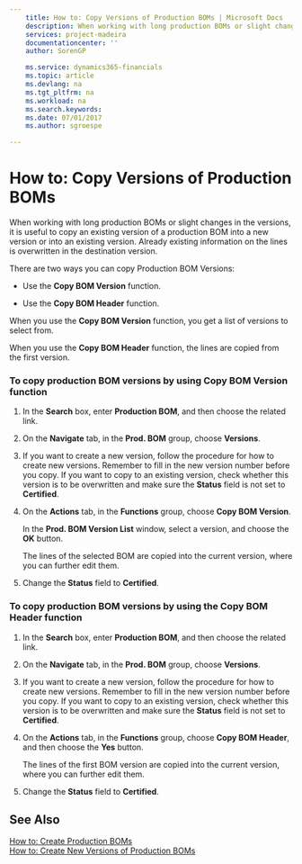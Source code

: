 ```yaml
---
    title: How to: Copy Versions of Production BOMs | Microsoft Docs
    description: When working with long production BOMs or slight changes in the versions, it is useful to copy an existing version of a production BOM into a new version or into an existing version. Already existing information on the lines is overwritten in the destination version.
    services: project-madeira
    documentationcenter: ''
    author: SorenGP

    ms.service: dynamics365-financials
    ms.topic: article
    ms.devlang: na
    ms.tgt_pltfrm: na
    ms.workload: na
    ms.search.keywords:
    ms.date: 07/01/2017
    ms.author: sgroespe

---
```

# How to: Copy Versions of Production BOMs
When working with long production BOMs or slight changes in the versions, it is useful to copy an existing version of a production BOM into a new version or into an existing version. Already existing information on the lines is overwritten in the destination version.  
  
 There are two ways you can copy Production BOM Versions:  
  
-   Use the **Copy BOM Version** function.  
  
-   Use the **Copy BOM Header** function.  
  
 When you use the **Copy BOM Version** function, you get a list of versions to select from.  
  
 When you use the **Copy BOM Header** function, the lines are copied from the first version.  
  
### To copy production BOM versions by using Copy BOM Version function  
  
1.  In the **Search** box, enter **Production BOM**, and then choose the related link.  
  
2.  On the **Navigate** tab, in the **Prod. BOM** group, choose **Versions**.  
  
3.  If you want to create a new version, follow the procedure for how to create new versions. Remember to fill in the new version number before you copy. If you want to copy to an existing version, check whether this version is to be overwritten and make sure the **Status** field is not set to **Certified**.  
  
4.  On the **Actions** tab, in the **Functions** group, choose **Copy BOM Version**.  
  
     In the **Prod. BOM Version List** window, select a version, and choose the **OK** button.  
  
     The lines of the selected BOM are copied into the current version, where you can further edit them.  
  
5.  Change the **Status** field to **Certified**.  
  
### To copy production BOM versions by using the Copy BOM Header function  
  
1.  In the **Search** box, enter **Production BOM**, and then choose the related link.  
  
2.  On the **Navigate** tab, in the **Prod. BOM** group, choose **Versions**.  
  
3.  If you want to create a new version, follow the procedure for how to create new versions. Remember to fill in the new version number before you copy. If you want to copy to an existing version, check whether this version is to be overwritten and make sure the **Status** field is not set to **Certified**.  
  
4.  On the **Actions** tab, in the **Functions** group, choose **Copy BOM Header**, and then choose the **Yes** button.  
  
     The lines of the first BOM version are copied into the current version, where you can further edit them.  
  
5.  Change the **Status** field to **Certified**.  
  
## See Also  
 [How to: Create Production BOMs](../how-to-create-production-boms.md)   
 [How to: Create New Versions of Production BOMs](../how-to-create-new-versions-of-production-boms.md)